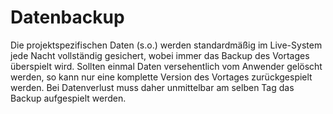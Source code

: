 # Datenbackup

Die projektspezifischen Daten (s.o.) werden standardmäßig im Live-System jede Nacht vollständig  gesichert, wobei immer das Backup des Vortages überspielt wird. Sollten einmal Daten versehentlich vom Anwender gelöscht werden, so kann nur eine komplette Version des Vortages zurückgespielt werden.  Bei Datenverlust muss daher unmittelbar am selben Tag das Backup aufgespielt werden.